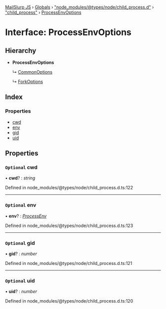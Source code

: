 [MailSlurp JS](../README.md) › [Globals](../globals.md) › ["node_modules/@types/node/child_process.d"](../modules/_node_modules__types_node_child_process_d_.md) › ["child_process"](../modules/_node_modules__types_node_child_process_d_._child_process_.md) › [ProcessEnvOptions](_node_modules__types_node_child_process_d_._child_process_.processenvoptions.md)

# Interface: ProcessEnvOptions

## Hierarchy

* **ProcessEnvOptions**

  ↳ [CommonOptions](_node_modules__types_node_child_process_d_._child_process_.commonoptions.md)

  ↳ [ForkOptions](_node_modules__types_node_child_process_d_._child_process_.forkoptions.md)

## Index

### Properties

* [cwd](_node_modules__types_node_child_process_d_._child_process_.processenvoptions.md#optional-cwd)
* [env](_node_modules__types_node_child_process_d_._child_process_.processenvoptions.md#optional-env)
* [gid](_node_modules__types_node_child_process_d_._child_process_.processenvoptions.md#optional-gid)
* [uid](_node_modules__types_node_child_process_d_._child_process_.processenvoptions.md#optional-uid)

## Properties

### `Optional` cwd

• **cwd**? : *string*

Defined in node_modules/@types/node/child_process.d.ts:122

___

### `Optional` env

• **env**? : *[ProcessEnv](_node_modules__types_node_globals_d_.nodejs.processenv.md)*

Defined in node_modules/@types/node/child_process.d.ts:123

___

### `Optional` gid

• **gid**? : *number*

Defined in node_modules/@types/node/child_process.d.ts:121

___

### `Optional` uid

• **uid**? : *number*

Defined in node_modules/@types/node/child_process.d.ts:120
